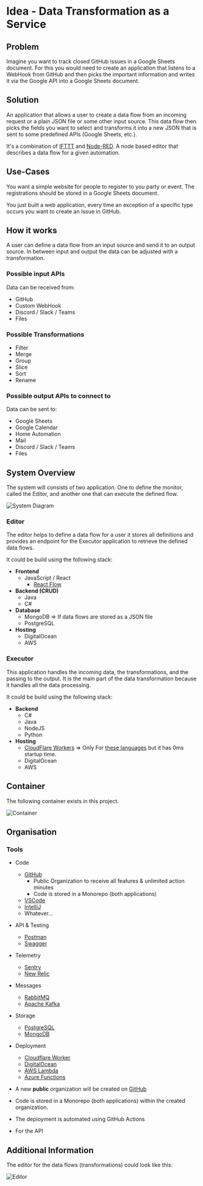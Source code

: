 # Idea - Data Transformation as a Service

## Problem

Imagine you want to track closed GitHub issues in a Google Sheets document. For this you would need to create an application that listens to a WebHook from GitHub and then picks the important information and writes it via the Google  API into a Google Sheets document.

## Solution

An application that allows a user to create a data flow from an incoming request or a plain JSON file or some other input source. This data flow then picks the fields you want to select and transforms it into a new JSON that is sent to some predefined APIs (Google Sheets, etc.). 

It's a combination of [IFTTT](https://ifttt.com/) and  [Node-RED](https://nodered.org/). A node based editor that describes a data flow for a given automation.

## Use-Cases

You want  a simple website for people to register to you party or event. The registrations should be stored in a Google Sheets document.

You just built a web application, every time an exception of a specific type occurs you want to create an Issue in GitHub.


## How it works

A user can define a data flow from an input source and send it to an output source. In between input and output the data can be adjusted with a transformation.

### Possible input APIs

Data can be received from:

- GitHub
- Custom WebHook
- Discord / Slack / Teams
- Files


### Possible Transformations

- Filter
- Merge
- Group
- Slice
- Sort
- Rename


### Possible output APIs to connect to

Data can be sent to:

- Google Sheets
- Google Calendar
- Home Automation
- Mail
- Discord / Slack / Teams
- Files


## System Overview

The system will consists of two application. One to define the monitor, called the Editor, and another one that can execute the defined flow.

![System Diagram](./assets/c4-1-system-diagram_data-transformation.dio.png)

### Editor

The editor helps to define a data flow for a user it stores all definitions and provides an endpoint for the Executor application to retrieve the defined data flows.

It could be build using the following stack:

- **Frontend**
  - JavaScript / React
    - [React Flow](https://reactflow.dev/)
- **Backend (CRUD)**
  - Java
  - C#
- **Database**
  - MongoDB => If data flows are stored as a JSON file
  - PostgreSQL
- **Hosting**
  - DigitalOcean
  - AWS

### Executor

This application handles the incoming data, the transformations, and the passing to the output. It is the main part of the data transformation because it handles all the data processing.

It could be build using the following stack:

- **Backend**
  - C#
  - Java
  - NodeJS
  - Python
- **Hosting**
  - [CloudFlare Workers](https://workers.cloudflare.com/) => Only For [these languages](https://developers.cloudflare.com/workers/platform/languages) but it has 0ms startup time.
  - DigitalOcean
  - AWS


## Container

The following container exists in this project.

![Container](./assets/c4-2-container-diagram_data-transformation.dio.png)

## Organisation

### Tools

- Code
  - [GitHub](https://github.com/)
    - Public Organization to receive all features & unlimited action minutes
    - Code is stored in a Monorepo (both applications)
  - [VSCode](https://code.visualstudio.com/)
  - [IntelliJ](https://www.jetbrains.com/de-de/idea/)
  - Whatever...
- API & Testing 
  - [Postman](https://www.postman.com/)
  - [Swagger](https://swagger.io/tools/)
- Telemetry
  - [Sentry](https://sentry.io/welcome/)
  - [New Relic](https://newrelic.com/)
- Messages
  - [RabbitMQ](https://www.rabbitmq.com/)
  - [Apache Kafka](https://kafka.apache.org/)
- Storage
  - [PostgreSQL](https://www.postgresql.org/)
  - [MongoDB](https://www.mongodb.com/)
- Deployment
  - [Cloudflare Worker](https://workers.cloudflare.com/)
  - [DigitalOcean](https://www.digitalocean.com/)
  - [AWS Lambda](https://aws.amazon.com/lambda/)
  - [Azure Functions](https://azure.microsoft.com/services/functions/)


- A new **public** organization will be created on [GitHub](https://github.com/)
- Code is stored in a Monorepo (both applications) within the created organization.
- The deployment is automated using GitHub Actions
- For the API

## Additional Information

The editor for the data flows (transformations) could look like this:

![Editor](./assets/data-transformation-tool.png)

